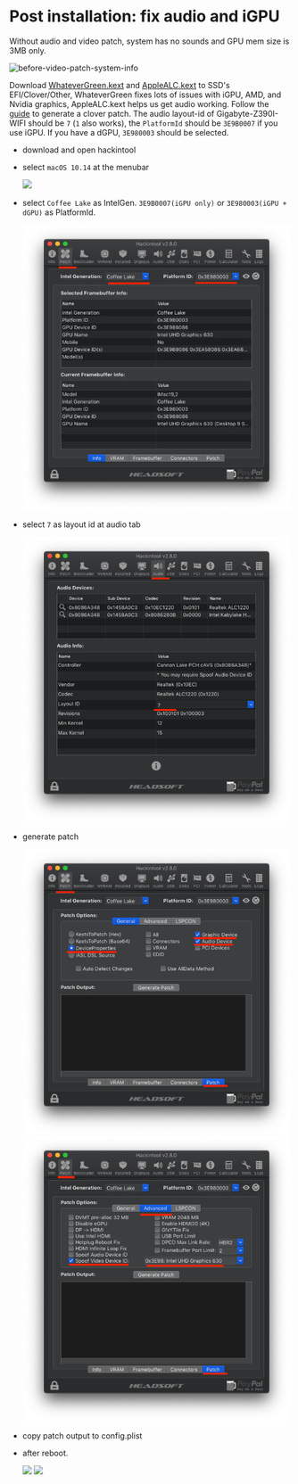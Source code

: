 # Post installation: fix audio and iGPU

  Without audio and video patch, system has no sounds and GPU mem size is 3MB only.

  ![before-video-patch-system-info](./screenshots/fix-audio-video/before-video-patch-system-info.jpg)

  Download [WhateverGreen.kext](https://github.com/acidanthera/WhateverGreen/releases) and [AppleALC.kext](https://github.com/acidanthera/AppleALC/releases) to SSD's EFI/Clover/Other, WhateverGreen fixes lots of issues with iGPU, AMD, and Nvidia graphics, AppleALC.kext helps us get audio working.  Follow the [guide](https://www.tonymacx86.com/threads/an-idiots-guide-to-lilu-and-its-plug-ins.260063/) to generate a clover patch. The audio layout-id of Gigabyte-Z390I-WIFI should be `7` (`1` also works), the `PlatformId` should be `3E9B0007` if you  use iGPU. If you have a dGPU, `3E980003` should be selected.

- download and open hackintool
- select `macOS 10.14` at the menubar

  ![](./screenshots/fix-audio-video/select-macos.jpg )

- select `Coffee Lake` as IntelGen. `3E9B0007(iGPU only)` or `3E980003(iGPU + dGPU)` as PlatformId.

  ![](./screenshots/fix-audio-video/platform-id.png)

- select `7` as layout id at audio tab

  ![](./screenshots/fix-audio-video/layout-id.png)

- generate patch

  ![](./screenshots/fix-audio-video/generate-patch-1.png)
  ![](./screenshots/fix-audio-video/generate-patch-2.png)

- copy patch output to config.plist
- after reboot.

  ![](./screenshots/fix-audio-video/after-patch-system-info.jpg)
  ![](./screenshots/fix-audio-video/after-patch-hackintool-info.jpg)
